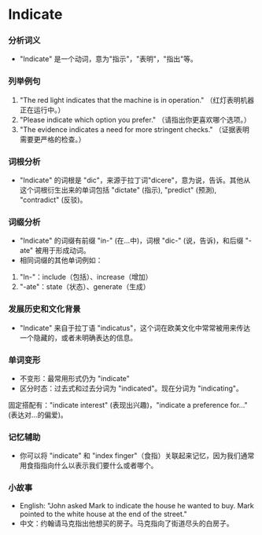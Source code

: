 # Indicate

### 分析词义

  

*   "Indicate" 是一个动词，意为"指示"，"表明"，"指出"等。

  

### 列举例句

  

1.  "The red light indicates that the machine is in operation." （红灯表明机器正在运行中。）
2.  "Please indicate which option you prefer." （请指出你更喜欢哪个选项。）
3.  "The evidence indicates a need for more stringent checks." （证据表明需要更严格的检查。）

  

### 词根分析

  

*   "Indicate" 的词根是 "dic"，来源于拉丁词"dicere"，意为说，告诉。其他从这个词根衍生出来的单词包括 "dictate" (指示), "predict" (预測), "contradict" (反驳)。

  

### 词缀分析

  

*   "Indicate" 的词缀有前缀 "in-" (在...中)，词根 "dic-" (说，告诉)，和后缀 "-ate" 被用于形成动词。
*   相同词缀的其他单词例如：

  

1.  "In-"：include（包括）、increase（增加）
2.  "-ate"：state（状态）、generate（生成）

  

### 发展历史和文化背景

  

*   "Indicate" 来自于拉丁语 "indicatus"，这个词在欧美文化中常常被用来传达一个隐藏的，或者未明确表达的信息。

  

### 单词变形

  

*   不变形：最常用形式仍为 "indicate"
*   区分时态：过去式和过去分词为 "indicated"。现在分词为 "indicating"。

  

固定搭配有："indicate interest" (表现出兴趣)，"indicate a preference for..." (表达对...的偏爱)。

  

### 记忆辅助

  

*   你可以将 "indicate" 和 "index finger"（食指）关联起来记忆，因为我们通常用食指指向什么以表示我们要什么或者哪个。

  

### 小故事

  

*   English: "John asked Mark to indicate the house he wanted to buy. Mark pointed to the white house at the end of the street."
*   中文：约翰请马克指出他想买的房子。马克指向了街道尽头的白房子。
